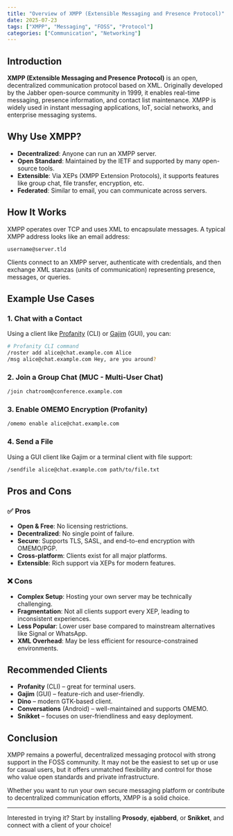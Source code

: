 ```yaml
---
title: "Overview of XMPP (Extensible Messaging and Presence Protocol)"
date: 2025-07-23
tags: ["XMPP", "Messaging", "FOSS", "Protocol"]
categories: ["Communication", "Networking"]
---
```


## Introduction

**XMPP (Extensible Messaging and Presence Protocol)** is an open, decentralized communication protocol based on XML. Originally developed by the Jabber open-source community in 1999, it enables real-time messaging, presence information, and contact list maintenance. XMPP is widely used in instant messaging applications, IoT, social networks, and enterprise messaging systems.

## Why Use XMPP?

- **Decentralized**: Anyone can run an XMPP server.
- **Open Standard**: Maintained by the IETF and supported by many open-source tools.
- **Extensible**: Via XEPs (XMPP Extension Protocols), it supports features like group chat, file transfer, encryption, etc.
- **Federated**: Similar to email, you can communicate across servers.

## How It Works

XMPP operates over TCP and uses XML to encapsulate messages. A typical XMPP address looks like an email address:

```
username@server.tld
```

Clients connect to an XMPP server, authenticate with credentials, and then exchange XML stanzas (units of communication) representing presence, messages, or queries.

## Example Use Cases

### 1. Chat with a Contact

Using a client like [Profanity](https://profanity-im.github.io/) (CLI) or [Gajim](https://gajim.org/) (GUI), you can:

```bash
# Profanity CLI command
/roster add alice@chat.example.com Alice
/msg alice@chat.example.com Hey, are you around?
```

### 2. Join a Group Chat (MUC - Multi-User Chat)

```bash
/join chatroom@conference.example.com
```

### 3. Enable OMEMO Encryption (Profanity)

```bash
/omemo enable alice@chat.example.com
```

### 4. Send a File

Using a GUI client like Gajim or a terminal client with file support:

```bash
/sendfile alice@chat.example.com path/to/file.txt
```

## Pros and Cons

### ✅ Pros

- **Open & Free**: No licensing restrictions.
- **Decentralized**: No single point of failure.
- **Secure**: Supports TLS, SASL, and end-to-end encryption with OMEMO/PGP.
- **Cross-platform**: Clients exist for all major platforms.
- **Extensible**: Rich support via XEPs for modern features.

### ❌ Cons

- **Complex Setup**: Hosting your own server may be technically challenging.
- **Fragmentation**: Not all clients support every XEP, leading to inconsistent experiences.
- **Less Popular**: Lower user base compared to mainstream alternatives like Signal or WhatsApp.
- **XML Overhead**: May be less efficient for resource-constrained environments.

## Recommended Clients

- **Profanity** (CLI) – great for terminal users.
- **Gajim** (GUI) – feature-rich and user-friendly.
- **Dino** – modern GTK-based client.
- **Conversations** (Android) – well-maintained and supports OMEMO.
- **Snikket** – focuses on user-friendliness and easy deployment.

## Conclusion

XMPP remains a powerful, decentralized messaging protocol with strong support in the FOSS community. It may not be the easiest to set up or use for casual users, but it offers unmatched flexibility and control for those who value open standards and private infrastructure.

Whether you want to run your own secure messaging platform or contribute to decentralized communication efforts, XMPP is a solid choice.

---

Interested in trying it? Start by installing **Prosody**, **ejabberd**, or **Snikket**, and connect with a client of your choice!
